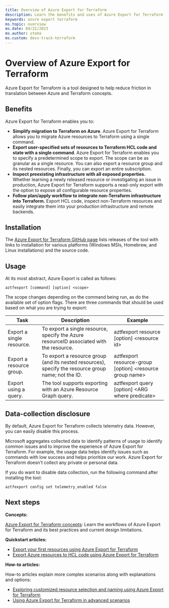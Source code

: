 ```yaml
---
title: Overview of Azure Export for Terraform
description: Learn the benefits and uses of Azure Export for Terraform
keywords: azure export terraform
ms.topic: overview
ms.date: 04/22/2023
ms.author: stema
ms.custom: devx-track-terraform
---
```


# Overview of Azure Export for Terraform

Azure Export for Terraform is a tool designed to help reduce friction in translation between Azure and Terraform concepts.

## Benefits

Azure Export for Terraform enables you to:

- **Simplify migration to Terraform on Azure**. Azure Export for Terraform allows you to migrate Azure resources to Terraform  using a single command.
- **Export user-specified sets of resources to Terraform HCL code and state with a single command**. Azure Export for Terraform enables you to specify a predetermined scope to export. The scope can be as granular as a single resource. You can also export a resource group and its nested resources. Finally, you can export an entire subscription.
- **Inspect preexisting infrastructure with all exposed properties.** Whether learning a newly released resource or investigating an issue in production, Azure Export for Terraform supports a read-only export with the option to expose all configurable resource properties.
- **Follow plan/apply workflow to integrate non-Terraform infrastructure into Terraform.** Export HCL code, inspect non-Terraform resources and easily integrate them into your production infrastructure and remote backends.

## Installation

The [Azure Export for Terraform GitHub page](https://github.com/Azure/aztfexport/releases) lists releases of the tool with links to installation for various platforms (Windows MSIs, Homebrew, and Linux installations) and the source code.

## Usage

At its most abstract, Azure Export is called as follows:

```console
aztfexport [command] [option] <scope>
```

The scope changes depending on the command being run, as do the available set of option flags. There are three commands that should be used based on what you are trying to export:

| Task | Description | Example |
|-|-|-|
| Export a single resource. | To export a single resource, specify the Azure resourceID associated with the resource. | aztfexport resource [option] &lt;resource id> |
| Export a resource group. | To export a resource group (and its nested resources), specify the resource group name; not the ID. | aztfexport resource-group [option] &lt;resource group name> |
| Export using a query. | The tool supports exporting with an Azure Resource Graph query. | aztfexport query [option] &lt;ARG where predicate> |

## Data-collection disclosure

By default, Azure Export for Terraform collects telemetry data. However, you can easily disable this process.

Microsoft aggregates collected data to identify patterns of usage to identify common issues and to improve the experience of Azure Export for Terraform. For example, the usage data helps identify issues such as commands with low success and helps prioritize our work. Azure Export for Terraform doesn't collect any private or personal data.

If you do want to disable data collection, run the following command after installing the tool:

```console
aztfexport config set telemetry_enabled false
```

## Next steps

**Concepts:**

[Azure Export for Terraform concepts](export-terraform-concepts.md): Learn the workflows of Azure Export for Terraform and its best practices and current design limitations.  

**Quickstart articles:**

- [Export your first resources using Azure Export for Terraform](export-first-resources.md)
- [Export Azure resources to HCL code using Azure Export for Terraform](export-resources-hcl.md)

**How-to articles:**

How-to articles explain more complex scenarios along with explanations and options:

- [Exploring customized resource selection and naming using Azure Export for Terraform](select-custom-resources.md)
- [Using Azure Export for Terraform in advanced scenarios](export-advanced-scenarios.md)
